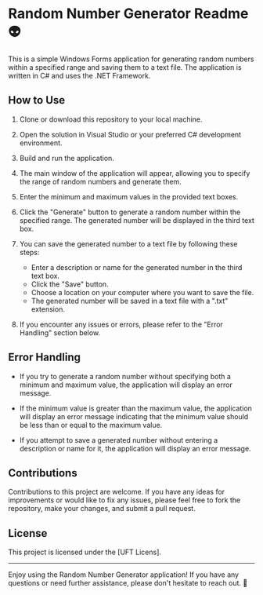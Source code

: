 # Random Number Generator Readme 👽

This is a simple Windows Forms application for generating random numbers within a specified range and saving them to a text file. The application is written in C# and uses the .NET Framework.

## How to Use

1. Clone or download this repository to your local machine.

2. Open the solution in Visual Studio or your preferred C# development environment.

3. Build and run the application.

4. The main window of the application will appear, allowing you to specify the range of random numbers and generate them.

5. Enter the minimum and maximum values in the provided text boxes.

6. Click the "Generate" button to generate a random number within the specified range. The generated number will be displayed in the third text box.

7. You can save the generated number to a text file by following these steps:
   - Enter a description or name for the generated number in the third text box.
   - Click the "Save" button.
   - Choose a location on your computer where you want to save the file.
   - The generated number will be saved in a text file with a ".txt" extension.

8. If you encounter any issues or errors, please refer to the "Error Handling" section below.

## Error Handling

- If you try to generate a random number without specifying both a minimum and maximum value, the application will display an error message.

- If the minimum value is greater than the maximum value, the application will display an error message indicating that the minimum value should be less than or equal to the maximum value.

- If you attempt to save a generated number without entering a description or name for it, the application will display an error message.

## Contributions

Contributions to this project are welcome. If you have any ideas for improvements or would like to fix any issues, please feel free to fork the repository, make your changes, and submit a pull request.

## License

This project is licensed under the [UFT Licens].

---

Enjoy using the Random Number Generator application! If you have any questions or need further assistance, please don't hesitate to reach out. 🥇
